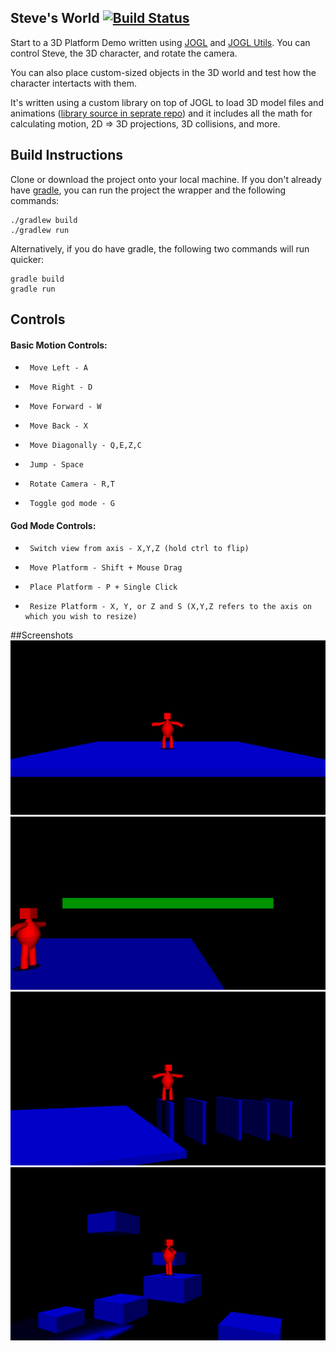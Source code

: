 ## Steve's World [![Build Status](https://travis-ci.org/dannyflax/Steves-World.svg?branch=master)](https://travis-ci.org/dannyflax/Steve-s-World)

Start to a 3D Platform Demo written using [JOGL](http://jogamp.org/jogl/www/) and [JOGL Utils](https://github.com/dannyflax/JOGL-Utilities). You can control Steve, the 3D character, and rotate the camera.

You can also place custom-sized objects in the 3D world and test how the character intertacts with them.

It's written using a custom library on top of JOGL to load 3D model files and animations ([library source in seprate repo](https://github.com/dannyflax/JOGL-Utilities)) and it includes all the math for calculating motion, 2D => 3D projections, 3D collisions, and more.

## Build Instructions
Clone or download the project onto your local machine. If you don't already have [gradle](https://gradle.org), you can run the project the wrapper and the following commands:
```
./gradlew build
./gradlew run
```
Alternatively, if you do have gradle, the following two commands will run quicker:
```
gradle build
gradle run
```

## Controls

#### Basic Motion Controls:
 * 		Move Left - A
 * 		Move Right - D
 * 		Move Forward - W
 * 		Move Back - X
 * 		Move Diagonally - Q,E,Z,C
 * 		Jump - Space
 * 		Rotate Camera - R,T
 * 		Toggle god mode - G

#### God Mode Controls:
 * 		Switch view from axis - X,Y,Z (hold ctrl to flip)
 * 		Move Platform - Shift + Mouse Drag
 * 		Place Platform - P + Single Click
 * 		Resize Platform - X, Y, or Z and S (X,Y,Z refers to the axis on which you wish to resize)

##Screenshots
![Steve Start](https://github.com/dannyflax/Steve-s-World/blob/master/Screenshots/shot1.png)
![Steve Add Platform](https://github.com/dannyflax/Steve-s-World/blob/master/Screenshots/shot2.png)
![Steve on Flat Platforms](https://github.com/dannyflax/Steve-s-World/blob/master/Screenshots/shot3.png)
![Steve on Cubes](https://github.com/dannyflax/Steve-s-World/blob/master/Screenshots/shot4.png)
